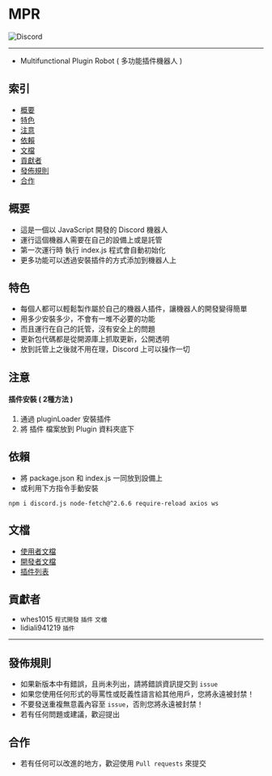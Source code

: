 # MPR
<img alt="Discord" src="https://img.shields.io/discord/926545182407688273">

------

- Multifunctional Plugin Robot ( 多功能插件機器人 )

## 索引
- [概要](#概要)
- [特色](#特色)
- [注意](#注意)
- [依賴](#依賴)
- [文檔](#文檔)
- [貢獻者](#貢獻者)
- [發佈規則](#發佈規則)
- [合作](#合作)

## 概要
- 這是一個以 JavaScript 開發的 Discord 機器人
- 運行這個機器人需要在自己的設備上或是託管
- 第一次運行時 執行 index.js 程式會自動初始化
- 更多功能可以透過安裝插件的方式添加到機器人上

## 特色
- 每個人都可以輕鬆製作屬於自己的機器人插件，讓機器人的開發變得簡單
- 用多少安裝多少，不會有一堆不必要的功能
- 而且運行在自己的託管，沒有安全上的問題
- 更新包代碼都是從開源庫上抓取更新，公開透明
- 放到託管上之後就不用在理，Discord 上可以操作一切

## 注意
#### 插件安裝 ( 2種方法 )
1. 通過 pluginLoader 安裝插件
2. 將 插件 檔案放到 Plugin 資料夾底下

## 依賴
- 將 package.json 和 index.js 一同放到設備上
- 或利用下方指令手動安裝
```console
npm i discord.js node-fetch@^2.6.6 require-reload axios ws
```

## 文檔
- [使用者文檔](https://github.com/ExpTechTW/MPR/blob/%E4%B8%BB%E8%A6%81%E7%9A%84-(main)/USER.md)
- [開發者文檔](https://github.com/ExpTechTW/MPR/blob/%E4%B8%BB%E8%A6%81%E7%9A%84-(main)/DEVELOPER.md)
- [插件列表](https://github.com/ExpTechTW/MPR/blob/%E4%B8%BB%E8%A6%81%E7%9A%84-(main)/PLUGIN.md)

## 貢獻者
- whes1015 `程式開發` `插件` `文檔`
- lidiali941219 `插件`

------

## 發佈規則
- 如果新版本中有錯誤，且尚未列出，請將錯誤資訊提交到 ```issue```
- 如果您使用任何形式的辱罵性或貶義性語言給其他用戶，您將永遠被封禁！
- 不要發送重複無意義內容至 ```issue```，否則您將永遠被封禁！
- 若有任何問題或建議，歡迎提出

## 合作
- 若有任何可以改進的地方，歡迎使用 ```Pull requests``` 來提交
